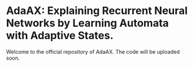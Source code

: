 # AdaAX: Explaining Recurrent Neural Networks by Learning Automata with Adaptive States.
Welcome to the official repository of AdaAX. The code will be uploaded soon.
